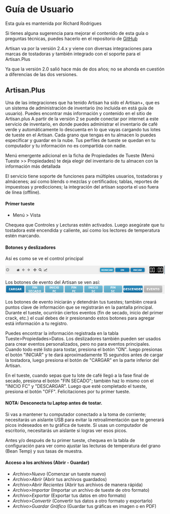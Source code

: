# Guía de Usuario


Esta guía es mantenida por Richard Rodrigues

Si tienes alguna sugerencia para mejorar el contenido de esta guía o preguntas técnicas, puedes hacerlo en el repositorio de [GitHub](/.)

Artisan va por la versión 2.4.x y viene con diversas integraciones para marcas de tostadoras y también integrado  con el soporte para el Artisan.Plus

Ya que la versión 2.0 salió hace más de dos años; no se ahonda en cuestión a diferencias de las dos versiones.

## Artisan.Plus

Una de las integraciones que ha tenido Artisan ha sido el Artisan+, que es un sistema de administración de inventario (no incluida en está guía de usuario). Puedes encontrar más información y contenido en el sitio de Artisan.plus
A partir de la versión 2 se puede conectar por internet a este servicio de inventario, en donde puedes administrar el inventario de café verde y automáticamente lo descuenta en lo que vayas cargando tus lotes de tueste en el Artisan.
Cada grano que tengas en tu almacen lo puedes específicar y guardar en la nube. Tus perfiles de tueste se quedan en tu computador y tu información no es compartida con nadie.


Menú emergente adicional en la ficha de Propiedades de Tueste (Menú Tueste >> Propiedades) te deja elegir del inventario de tu almacen con la información más detallada


El servicio tiene soporte de funciones para múltiples usuarios, tostadoras y almácenes; así como blends o mezclas y certificados; tablas, reportes de impuestoas y predicciones; la integración del artisan soporta el uso fuera de línea (offline).

#### Primer tueste

* Menú > Vista

Chequea que Controles y Lecturas estén activados. Luego asegúrate que tu tostadora esté encendida y caliente, así como los lectores de temperatura estén marcando.

#### Botones y deslizadores

Así es como se ve el control principal

![Control Principal](topscreen.png)

Los botones de evento del Artisan se ven así:
![Botones de Evento](bottonscreen.png)

Los botones de evento iniciarán y detendrán tus tuestes; también creará puntos clave de información que se registrarán en la pantalla principal. 
Durante el tueste, ocurrirán ciertos eventos (fin de secado, inicio del primer crack, etc.) el cual debes de ir presionando estos botones para agregar está información a tu registro.

Puedes encontrar la información registrada en la tabla Tueste>Propiedades>Datos. Los deslizadores también pueden ser usados para crear eventos personalizados, pero no para eventos principales.
Cuando todo esté listo para tostar, presiona el botón "ON". luego presionas el botón "INICIAR" y te dará aproximadamente 15 segundos antes de cargar la tostadora, luego presiona el botón de "CARGAR" en la parte inferior del Artisan.

En el tueste, cuando sepas que tu lote de café llegó a la fase final de secado, presiona el botón "FIN SECADO"; también haz lo mismo con el "INICIO FC" y "DESCARGAR". Luego que esté completado el tueste, presiona el botón "OFF". Felicitaciones por tu primer tueste.

#### NOTA: Desconecta tu Laptop antes de tostar.

Si vas a mantener tu computador conectado a la toma de corriente; necesitarás un aislante USB para evitar la retroalimentación que te generará picos indeseados en tu gráfica de tueste.
Si usas un computador de escritorio, necesitarás un aislante si logras ver esos picos.

Antes y/o después de tu primer tueste, chequea en la tabla de configuración para ver como ajustar las lecturas de temperatura del grano (Bean Temp) y sus tasas de muestra.

#### Acceso a los archivos (Abrir - Guardar)

* *Archivo>Nuevo* (Comenzar un tueste nuevo)
* *Archivo>Abrir* (Abrir tus archivos guardados)
* *Archivo>Abrir Recientes* (Abrir tus archivos de manera rápida)
* *Archivo>Importar* (Importar un archivo de tueste de otro formato)
* *Archivo>Exportar* (Exportar tus datos en otro formato)
* *Archivo>Convertir* (Convertir tus datos a otro formato y exportarlo)
* *Archivo>Guardar Gráfico* (Guardar tus gráficas en imagen o en PDF)




